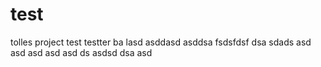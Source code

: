 # test
tolles project
test
testter
ba
lasd
asddasd
asddsa
fsdsfdsf
dsa
sdads
asd
asd
asd
asd
asd
ds
asdsd
dsa
asd
